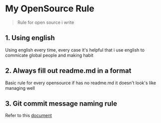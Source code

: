 # My OpenSource Rule

> Rule for open source i write

## 1. Using english

Using english every time, every case
it's helpful that i use english to commicate global people
and making habit

## 2. Always fill out readme.md in a format

Basic rule for every opensource
if has no readme.md it doesn't look's like managing well

## 3. Git commit message naming rule

Refer to this [document](https://blog.ull.im/engineering/2019/03/10/logs-on-git.html)
